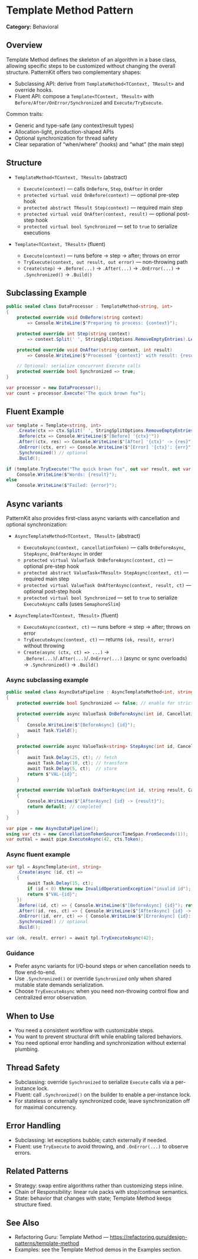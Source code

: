# Template Method Pattern

**Category:** Behavioral

## Overview
Template Method defines the skeleton of an algorithm in a base class, allowing specific steps to be customized without changing the overall structure. PatternKit offers two complementary shapes:

- Subclassing API: derive from `TemplateMethod<TContext, TResult>` and override hooks.
- Fluent API: compose a `Template<TContext, TResult>` with `Before/After/OnError/Synchronized` and `Execute/TryExecute`.

Common traits:
- Generic and type-safe (any context/result types)
- Allocation-light, production-shaped APIs
- Optional synchronization for thread safety
- Clear separation of “when/where” (hooks) and “what” (the main step)

## Structure
- `TemplateMethod<TContext, TResult>` (abstract)
  - `Execute(context)` — calls `OnBefore`, `Step`, `OnAfter` in order
  - `protected virtual void OnBefore(context)` — optional pre-step hook
  - `protected abstract TResult Step(context)` — required main step
  - `protected virtual void OnAfter(context, result)` — optional post-step hook
  - `protected virtual bool Synchronized` — set to `true` to serialize executions

- `Template<TContext, TResult>` (fluent)
  - `Execute(context)` — runs before → step → after; throws on error
  - `TryExecute(context, out result, out error)` — non-throwing path
  - `Create(step)` → `.Before(...)` → `.After(...)` → `.OnError(...)` → `.Synchronized()` → `.Build()`

## Subclassing Example
```csharp
public sealed class DataProcessor : TemplateMethod<string, int>
{
    protected override void OnBefore(string context)
        => Console.WriteLine($"Preparing to process: {context}");

    protected override int Step(string context)
        => context.Split(' ', StringSplitOptions.RemoveEmptyEntries).Length;

    protected override void OnAfter(string context, int result)
        => Console.WriteLine($"Processed '{context}' with result: {result}");

    // Optional: serialize concurrent Execute calls
    protected override bool Synchronized => true;
}

var processor = new DataProcessor();
var count = processor.Execute("The quick brown fox");
```

## Fluent Example
```csharp
var template = Template<string, int>
    .Create(ctx => ctx.Split(' ', StringSplitOptions.RemoveEmptyEntries).Length)
    .Before(ctx => Console.WriteLine($"[Before] '{ctx}'"))
    .After((ctx, res) => Console.WriteLine($"[After] '{ctx}' -> {res}"))
    .OnError((ctx, err) => Console.WriteLine($"[Error] '{ctx}': {err}"))
    .Synchronized() // optional
    .Build();

if (template.TryExecute("The quick brown fox", out var result, out var error))
    Console.WriteLine($"Words: {result}");
else
    Console.WriteLine($"Failed: {error}");
```

## Async variants
PatternKit also provides first-class async variants with cancellation and optional synchronization:

- `AsyncTemplateMethod<TContext, TResult>` (abstract)
  - `ExecuteAsync(context, cancellationToken)` — calls `OnBeforeAsync`, `StepAsync`, `OnAfterAsync` in order
  - `protected virtual ValueTask OnBeforeAsync(context, ct)` — optional pre-step hook
  - `protected abstract ValueTask<TResult> StepAsync(context, ct)` — required main step
  - `protected virtual ValueTask OnAfterAsync(context, result, ct)` — optional post-step hook
  - `protected virtual bool Synchronized` — set to `true` to serialize `ExecuteAsync` calls (uses `SemaphoreSlim`)

- `AsyncTemplate<TContext, TResult>` (fluent)
  - `ExecuteAsync(context, ct)` — runs before → step → after; throws on error
  - `TryExecuteAsync(context, ct)` — returns `(ok, result, error)` without throwing
  - `Create(async (ctx, ct) => ...)` → `.Before(...)`/`.After(...)`/`.OnError(...)` (async or sync overloads) → `.Synchronized()` → `.Build()`

### Async subclassing example
```csharp
public sealed class AsyncDataPipeline : AsyncTemplateMethod<int, string>
{
    protected override bool Synchronized => false; // enable for strict serialization

    protected override async ValueTask OnBeforeAsync(int id, CancellationToken ct)
    {
        Console.WriteLine($"[BeforeAsync] {id}");
        await Task.Yield();
    }

    protected override async ValueTask<string> StepAsync(int id, CancellationToken ct)
    {
        await Task.Delay(25, ct); // fetch
        await Task.Delay(10, ct); // transform
        await Task.Delay(5, ct);  // store
        return $"VAL-{id}";
    }

    protected override ValueTask OnAfterAsync(int id, string result, CancellationToken ct)
    {
        Console.WriteLine($"[AfterAsync] {id} -> {result}");
        return default; // completed
    }
}

var pipe = new AsyncDataPipeline();
using var cts = new CancellationTokenSource(TimeSpan.FromSeconds(1));
var outVal = await pipe.ExecuteAsync(42, cts.Token);
```

### Async fluent example
```csharp
var tpl = AsyncTemplate<int, string>
    .Create(async (id, ct) =>
    {
        await Task.Delay(15, ct);
        if (id < 0) throw new InvalidOperationException("invalid id");
        return $"VAL-{id}";
    })
    .Before((id, ct) => { Console.WriteLine($"[BeforeAsync] {id}"); return default; })
    .After((id, res, ct) => { Console.WriteLine($"[AfterAsync] {id} -> {res}"); return default; })
    .OnError((id, err, ct) => { Console.WriteLine($"[ErrorAsync] {id}: {err}"); return default; })
    .Synchronized() // optional
    .Build();

var (ok, result, error) = await tpl.TryExecuteAsync(42);
```

### Guidance
- Prefer async variants for I/O-bound steps or when cancellation needs to flow end-to-end.
- Use `.Synchronized()` or override `Synchronized` only when shared mutable state demands serialization.
- Choose `TryExecuteAsync` when you need non-throwing control flow and centralized error observation.

## When to Use
- You need a consistent workflow with customizable steps.
- You want to prevent structural drift while enabling tailored behaviors.
- You need optional error handling and synchronization without external plumbing.

## Thread Safety
- Subclassing: override `Synchronized` to serialize `Execute` calls via a per-instance lock.
- Fluent: call `.Synchronized()` on the builder to enable a per-instance lock.
- For stateless or externally synchronized code, leave synchronization off for maximal concurrency.

## Error Handling
- Subclassing: let exceptions bubble; catch externally if needed.
- Fluent: use `TryExecute` to avoid throwing, and `.OnError(...)` to observe errors.

## Related Patterns
- Strategy: swap entire algorithms rather than customizing steps inline.
- Chain of Responsibility: linear rule packs with stop/continue semantics.
- State: behavior that changes with state; Template Method keeps structure fixed.

## See Also
- Refactoring Guru: Template Method — https://refactoring.guru/design-patterns/template-method
- Examples: see the Template Method demos in the Examples section.
